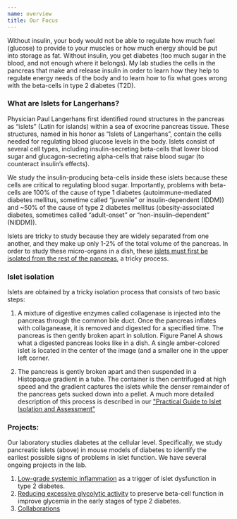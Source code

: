 ```yaml
---
name: overview
title: Our Focus
---
```


Without insulin, your body would not be able to regulate how much fuel (glucose) to provide to your muscles or how much energy should be put into storage as fat. Without insulin, you get diabetes (too much sugar in the blood, and not enough where it belongs). My lab studies the cells in the pancreas that make and release insulin in order to learn how they help to regulate energy needs of the body and to learn how to fix what goes wrong with the beta-cells in type 2 diabetes (T2D). 

### What are Islets for Langerhans?

Physician Paul Langerhans first identified round structures in the pancreas as “islets” (Latin for islands) within a sea of exocrine pancreas tissue. These structures, named in his honor as “Islets of Langerhans”, contain the cells needed for regulating blood glucose levels in the body. Islets consist of several cell types, including insulin-secreting beta-cells that lower blood sugar and glucagon-secreting alpha-cells that raise blood sugar (to counteract insulin’s effects).

We study the insulin-producing beta-cells inside these islets because these cells are critical to regulating blood sugar. Importantly, problems with beta-cells are 100% of the cause of type 1 diabetes (autoimmune-mediated diabetes mellitus, sometime called “juvenile” or insulin-dependent (IDDM)) and ~50% of the cause of type 2 diabetes mellitus (obesity-associated diabetes, sometimes called “adult-onset” or “non-insulin–dependent” (NIDDM)).

Islets are tricky to study because they are widely separated from one another, and they make up only 1-2% of the total volume of the pancreas. In order to study these micro-organs in a dish, these [islets must first be isolated from the rest of the pancreas](#islet-isolation), a tricky process.

### Islet isolation

Islets are obtained by a tricky isolation process that consists of two basic steps:

1. A mixture of digestive enzymes called collagenase is injected into the pancreas through the common bile duct. Once the pancreas inflates with collaganease, it is removed and digested for a specified time. The pancreas is then gently broken apart in solution. Figure Panel A shows what a digested pancreas looks like in a dish. A single amber-colored islet is located in the center of the image (and a smaller one in the upper left corner.

2. The pancreas is gently broken apart and then suspended in a Histopaque gradient in a tube. The container is then centrifuged at high speed and the gradient captures the islets while the denser remainder of the pancreas gets sucked down into a pellet.
A much more detailed description of this process is described in our [&quot;Practical Guide to Islet Isolation and Assessment&quot;](http://biologicalproceduresonline.biomedcentral.com/articles/10.1007/s12575-009-9021-0)

### Projects:

Our laboratory studies diabetes at the cellular level. Specifically, we study pancreatic islets (above) in mouse models of diabetes to identify the earliest possible signs of problems in islet function. We have several ongoing projects in the lab.

1. [Low-grade systemic inflammation](/projects/low-grade-systemic-inflammation) as a trigger of islet dysfunction in type 2 diabetes.
2. [Reducing excessive glycolytic activity](/projects/reducing-excessive-glycolytic-activity-in-early-diabetes) to preserve beta-cell function in improve glycemia in the early stages of type 2 diabetes.
3. [Collaborations](/projects/collaborations)
